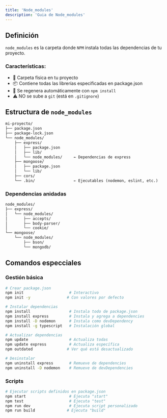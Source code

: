 ```yaml
---
title: 'Node_modules'
description: 'Guia de Node_modules'
---
```


## Definición
`node_modules` es la carpeta donde `NPM` instala todas las dependencias de tu proyecto.

### Características:

- 📁 Carpeta física en tu proyecto
- 📦 Contiene todas las librerías especificadas en package.json
- 🔄 Se regenera automáticamente con `npm install`
- ⚠️ NO se sube a `git` (está en `.gitignore`)

## Estructura de `node_modules`
```markdown
mi-proyecto/
├── package.json
├── package-lock.json
└── node_modules/
    ├── express/
    │   ├── package.json
    │   ├── lib/
    │   └── node_modules/     ← Dependencias de express
    ├── mongoose/
    │   ├── package.json
    │   └── lib/
    ├── cors/
    └── .bin/                 ← Ejecutables (nodemon, eslint, etc.)
```

### Dependencias anidadas
```markdown
node_modules/
├── express/
│   └── node_modules/
│       ├── accepts/
│       ├── body-parser/
│       └── cookie/
└── mongoose/
    └── node_modules/
        ├── bson/
        └── mongodb/
```

## Comandos especciales
### Gestión básica
```bash
# Crear package.json
npm init                    # Interactivo
npm init -y                # Con valores por defecto

# Instalar dependencias
npm install                 # Instala todo de package.json
npm install express         # Instala y agrega a dependencies
npm install -D nodemon      # Instala como devDependency
npm install -g typescript   # Instalación global

# Actualizar dependencias
npm update                  # Actualiza todas
npm update express          # Actualiza específica
npm outdated               # Ver qué está desactualizado

# Desinstalar
npm uninstall express       # Remueve de dependencies
npm uninstall -D nodemon    # Remueve de devDependencies
```

### Scripts
```bash
# Ejecutar scripts definidos en package.json
npm start                   # Ejecuta "start"
npm test                    # Ejecuta "test"
npm run dev                 # Ejecuta script personalizado
npm run build              # Ejecuta "build"
```